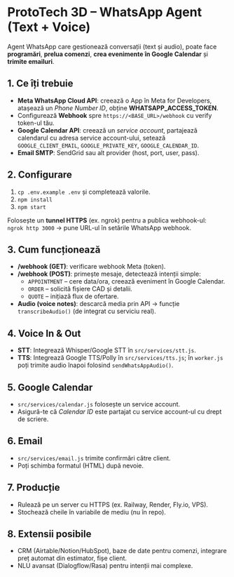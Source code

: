 # ProtoTech 3D – WhatsApp Agent (Text + Voice)

Agent WhatsApp care gestionează conversații (text și audio), poate face **programări**, **prelua comenzi**, **crea evenimente în Google Calendar** și **trimite emailuri**.

## 1. Ce îți trebuie
- **Meta WhatsApp Cloud API**: creează o App în Meta for Developers, atașează un *Phone Number ID*, obține **WHATSAPP_ACCESS_TOKEN**.
- Configurează **Webhook** spre `https://<BASE_URL>/webhook` cu verify token-ul tău.
- **Google Calendar API**: creează un *service account*, partajează calendarul cu adresa service account-ului, setează `GOOGLE_CLIENT_EMAIL`, `GOOGLE_PRIVATE_KEY`, `GOOGLE_CALENDAR_ID`.
- **Email SMTP**: SendGrid sau alt provider (host, port, user, pass).

## 2. Configurare
1. `cp .env.example .env` și completează valorile.  
2. `npm install`  
3. `npm start`

Folosește un **tunnel HTTPS** (ex. ngrok) pentru a publica webhook-ul:  
`ngrok http 3000` → pune URL-ul în setările WhatsApp webhook.

## 3. Cum funcționează
- **/webhook (GET)**: verificare webhook Meta (token).  
- **/webhook (POST)**: primește mesaje, detectează intenții simple:
  - `APPOINTMENT` – cere data/ora, creează eveniment în Google Calendar.
  - `ORDER` – solicită fișiere CAD și detalii.
  - `QUOTE` – inițiază flux de ofertare.
- **Audio (voice notes)**: descarcă media prin API → funcție `transcribeAudio()` (de integrat cu serviciu real).

## 4. Voice In & Out
- **STT**: Integrează Whisper/Google STT în `src/services/stt.js`.
- **TTS**: Integrează Google TTS/Polly în `src/services/tts.js`; în `worker.js` poți trimite audio înapoi folosind `sendWhatsAppAudio()`.

## 5. Google Calendar
- `src/services/calendar.js` folosește un service account.  
- Asigură-te că *Calendar ID* este partajat cu service account-ul cu drept de scriere.

## 6. Email
- `src/services/email.js` trimite confirmări către client.
- Poți schimba formatul (HTML) după nevoie.

## 7. Producție
- Rulează pe un server cu HTTPS (ex. Railway, Render, Fly.io, VPS).  
- Stochează cheile în variabile de mediu (nu în repo).

## 8. Extensii posibile
- CRM (Airtable/Notion/HubSpot), baze de date pentru comenzi, integrare preț automat din estimator, fișe client.  
- NLU avansat (Dialogflow/Rasa) pentru intenții mai complexe.
